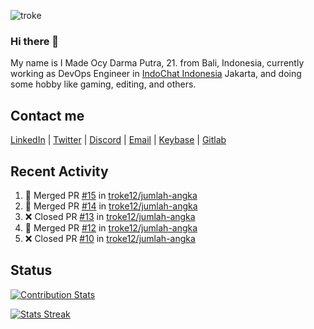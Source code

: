 ![troke](https://cardivo.vercel.app/api?name=I%20Made%20Ocy%20Darma%20Putra&description=Just%20pull-stack%20developer&image=https://avatars.githubusercontent.com/u/10250068?v=4&backgroundColor=%23DE834D)

### Hi there 👋

My name is I Made Ocy Darma Putra, 21. from Bali, Indonesia, currently working as DevOps Engineer in [IndoChat Indonesia](https://indochat.co.id) Jakarta, and doing some hobby like gaming, editing, and others.

## Contact me

[LinkedIn](https://linkedin.com/in/troke) | [Twitter](https://twitter.com/darma_ochi) | [Discord](https://link.troke.id/discord) | <a href="mailto:ochi@troke.id">Email</a> | [Keybase](https://keybase.io/troke) | [Gitlab](https://gitlab.com/troke12)

## Recent Activity

<!--START_SECTION:activity-->
1. 🎉 Merged PR [#15](https://github.com/troke12/jumlah-angka/pull/15) in [troke12/jumlah-angka](https://github.com/troke12/jumlah-angka)
2. 🎉 Merged PR [#14](https://github.com/troke12/jumlah-angka/pull/14) in [troke12/jumlah-angka](https://github.com/troke12/jumlah-angka)
3. ❌ Closed PR [#13](https://github.com/troke12/jumlah-angka/pull/13) in [troke12/jumlah-angka](https://github.com/troke12/jumlah-angka)
4. 🎉 Merged PR [#12](https://github.com/troke12/jumlah-angka/pull/12) in [troke12/jumlah-angka](https://github.com/troke12/jumlah-angka)
5. ❌ Closed PR [#10](https://github.com/troke12/jumlah-angka/pull/10) in [troke12/jumlah-angka](https://github.com/troke12/jumlah-angka)
<!--END_SECTION:activity-->

## Status

[![Contribution Stats](https://github-contribution-stats.vercel.app/api/?username=troke12)](https://github.com/LordDashMe/github-contribution-stats/)

[![Stats Streak](https://github-readme-streak-stats.herokuapp.com/?user=troke12)](https://github.com/troke12/)
